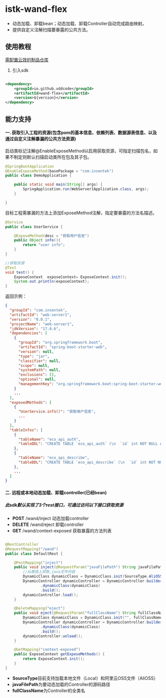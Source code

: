 # istk-wand-flex

- 动态加载、卸载bean；动态加载、卸载Controller自动完成路由映射。
- 提供自定义注解扫描要暴露的公共方法。

## 使用教程

[需配置云效的制品仓库](https://packages.aliyun.com/repos/2147848-release-ewxQvK/guide)

1. 引入sdk

```xml

<dependency>
    <groupId>io.github.xddcode</groupId>
    <artifactId>wand-flex</artifactId>
    <version>${version}</version>
</dependency>
```
## 能力支持

#### 一. 获取引入工程的资源(包含pom的基本信息、依赖列表、数据源表信息、以及通过自定义注解暴漏的公共方法资源)

启动类标记注解@EnableExposeMethod以启用获取资源，可指定扫描包名，如果不制定则默认扫描启动类所在包及其子包。
```java
@SpringBootApplication
@EnableExposeMethod(basePackage = "com.insentek")
public class DemoApplication {

    public static void main(String[] args) {
        SpringApplication.run(WebServer1Application.class, args);
    }

}
```
目标工程需暴漏的方法上添加ExposeMethod注解，指定要暴露的方法名描述。
```java
@Service
public class UserService {

    @ExposeMethod(desc = "获取用户信息")
    public Object info(){
        return "user info";
    }
}
```

```java
//获取资源
@Test
void test() {
    ExposeContext  exposeContext= ExposeContext.init();
    System.out.println(exposeContext);
}
```
返回示例：
```json
{
  "groupId": "com.insentek",
  "artifactId": "web-server1",
  "version": "0.0.1",
  "projectName": "web-server1",
  "jdkVersion": "17.0.6",
  "dependencies": [
    {
      "groupId": "org.springframework.boot",
      "artifactId": "spring-boot-starter-web",
      "version": null,
      "type": "jar",
      "classifier": null,
      "scope": null,
      "systemPath": null,
      "exclusions": [],
      "optional": null,
      "managementKey": "org.springframework.boot:spring-boot-starter-web:jar"
    }
    ...
  ],
  "exposedMethods": [
    {
      "UserService.info()": "获取用户信息",
      ...
    }
  ],
  "tableInfos": [
    {
      "tableName": "eco_api_auth",
      "tableDDL": "CREATE TABLE `eco_api_auth` (\n  `id` int NOT NULL AUTO_INCREMENT,\n  `name` varchar(20) CHARACTER SET utf8 COLLATE utf8_general_ci NOT NULL COMMENT 'api名称',\n  `token` varchar(255) CHARACTER SET utf8 COLLATE utf8_general_ci NOT NULL,\n  `uid` int NOT NULL COMMENT '创建人',\n  `ip_allow` varchar(255) CHARACTER SET utf8 COLLATE utf8_general_ci DEFAULT NULL COMMENT 'ip白名单',\n  `debug` tinyint(1) NOT NULL DEFAULT '1' COMMENT 'debug开关',\n  `create_time` datetime NOT NULL COMMENT '创建时间',\n  `update_time` datetime NOT NULL COMMENT '更改时间',\n  `appid` varchar(255) CHARACTER SET utf8 COLLATE utf8_general_ci DEFAULT NULL,\n  `appsecret` varchar(255) CHARACTER SET utf8 COLLATE utf8_general_ci DEFAULT NULL,\n  `notify_url` varchar(255) CHARACTER SET utf8 COLLATE utf8_general_ci DEFAULT NULL COMMENT '回调地址',\n  `last_modify_time` datetime DEFAULT NULL COMMENT '修改回调地址时间',\n  `enable_push_v2` int NOT NULL DEFAULT '1',\n  PRIMARY KEY (`id`)\n) ENGINE=InnoDB AUTO_INCREMENT=1143 DEFAULT CHARSET=utf8mb3"
    },
    {
      "tableName": "eco_api_describe",
      "tableDDL": "CREATE TABLE `eco_api_describe` (\n  `id` int NOT NULL AUTO_INCREMENT,\n  `name` varchar(255) CHARACTER SET utf8mb4 COLLATE utf8mb4_bin NOT NULL,\n  `uri` varchar(255) CHARACTER SET utf8mb4 COLLATE utf8mb4_bin NOT NULL,\n  `method` varchar(255) CHARACTER SET utf8mb4 COLLATE utf8mb4_bin NOT NULL,\n  `request_example` varchar(1000) CHARACTER SET utf8mb4 COLLATE utf8mb4_bin NOT NULL,\n  `response_example` varchar(1000) CHARACTER SET utf8mb4 COLLATE utf8mb4_bin NOT NULL,\n  `version` varchar(255) CHARACTER SET utf8mb4 COLLATE utf8mb4_bin NOT NULL,\n  PRIMARY KEY (`id`)\n) ENGINE=InnoDB AUTO_INCREMENT=24 DEFAULT CHARSET=utf8mb4 COLLATE=utf8mb4_bin"
    },
    ...
  ]
}
```

#### 二. 远程或本地动态加载、卸载controller(已经bean)
##### 此sdk默认实现了3个rest接口，可通过访问以下接口获取资源
- **POST** /wand/inject 动态加载controller
- **DELETE** /wand/eject 卸载controller
- **GET** /wand/context-exposed 获取暴露的方法列表
```java

@RestController
@RequestMapping("/wand")
public class DefaultRest {

    @PostMapping("inject")
    public void inject(@RequestParam("javaFilePath") String javaFilePath, @RequestParam("fullClassName") String fullClassName) {
        //从路径上获取.java文件内容
        DynamicClass dynamicClass = DynamicClass.init(SourceType.AliOSS, javaFilePath, fullClassName);
        DynamicController dynamicController = DynamicController.builder()
                .dynamicClass(dynamicClass)
                .build();
        dynamicController.load();
    }

    @DeleteMapping("eject")
    public void eject(@RequestParam("fullClassName") String fullClassName) {
        DynamicClass dynamicClass = DynamicClass.init("", fullClassName);
        DynamicController dynamicController = DynamicController.builder()
                .dynamicClass(dynamicClass)
                .build();
        dynamicController.unload();
    }

    @GetMapping("context-exposed")
    public ExposeContext getExposeMethods() {
        return ExposeContext.init();
    }
}
```
- **SourceType**目前支持加载本地文件（Local）和阿里云OSS文件（AliOSS）
- **javaFilePath**为要动态加载的Controller的源码路径
- **fullClassName**为Controller的全类名